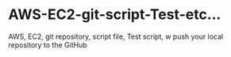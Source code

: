 # AWS-EC2-git-script-Test-etc...
AWS, EC2, git repository, script file, Test script, w push your local repository to the GitHub
